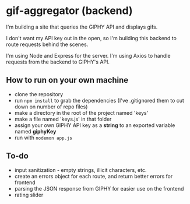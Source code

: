 # gif-aggregator (backend)

I'm building a site that queries the GIPHY API and displays gifs.

I don't want my API key out in the open, so I'm building this backend to route requests behind the scenes.

I'm using Node and Express for the server. I'm using Axios to handle requests from the backend to GIPHY's API.

## How to run on your own machine

- clone the repository
- run `npm install` to grab the dependencies (I've .gitignored them to cut down on number of repo files)
- make a directory in the root of the project named 'keys'
- make a file named 'keys.js' in that folder
- assign your own GIPHY API key as a **string** to an exported variable named **giphyKey**
- run with `nodemon app.js`

## To-do

- input sanitization - empty strings, illicit characters, etc.
- create an errors object for each route, and return better errors for frontend
- parsing the JSON response from GIPHY for easier use on the frontend
- rating slider
